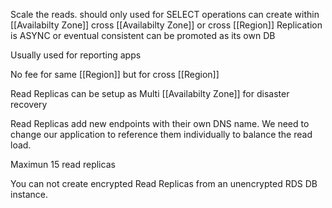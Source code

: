 Scale the reads. should only used for SELECT operations
can create within [[Availabilty Zone]] cross [[Availabilty Zone]] or cross [[Region]]
Replication is ASYNC or eventual consistent
can be promoted as its own DB

Usually used for reporting apps

No fee for same [[Region]] but for cross [[Region]]

Read Replicas can be setup as Multi [[Availabilty Zone]] for disaster recovery

Read Replicas add new endpoints with their own DNS name. We need to change our application to reference them individually to balance the read load.

Maximun 15 read replicas

You can not create encrypted Read Replicas from an unencrypted RDS DB instance.

